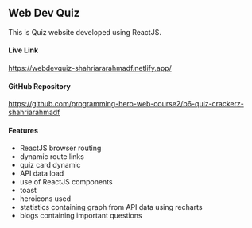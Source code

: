 ## Web Dev Quiz

This is Quiz website developed using ReactJS. 

#### Live Link

https://webdevquiz-shahriararahmadf.netlify.app/

#### GitHub Repository

https://github.com/programming-hero-web-course2/b6-quiz-crackerz-shahriarahmadf

#### Features

 - ReactJS browser routing
 - dynamic route links
 - quiz card dynamic
 - API data load
 - use of ReactJS components
 - toast
 - heroicons used
 - statistics containing graph from API data using  recharts
 - blogs containing important questions
